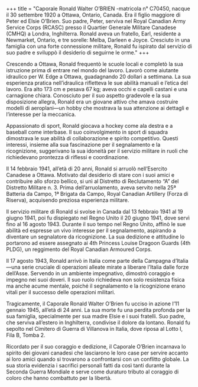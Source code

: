 +++
title = "Caporale Ronald Walter O’BRIEN  -matricola n° C70450, nacque il 30 settembre 1920 a Ottawa, Ontario, Canada. Era il figlio maggiore di Peter ed Elsie O’Brien. Suo padre, Peter, serviva nel Royal Canadian Army Service Corps (RCASC) presso il Quartier Generale Militare Canadese (CMHQ) a Londra, Inghilterra. Ronald aveva un fratello, Earl, residente a Newmarket, Ontario, e tre sorelle: Melba, Darleen e Joyce. Cresciuto in una famiglia con una forte connessione militare, Ronald fu ispirato dal servizio di suo padre e sviluppò il desiderio di seguirne le orme."
+++


Crescendo a Ottawa, Ronald frequentò le scuole locali e completò la sua istruzione prima di entrare nel mondo del lavoro. Lavorò come aiutante idraulico per W. Edge a Ottawa, guadagnando 20 dollari a settimana. La sua esperienza pratica nell’idraulica rifletteva le sue abilità manuali e l’etica del lavoro. Era alto 173 cm e pesava 67 kg; aveva occhi e capelli castani e una carnagione chiara. Conosciuto per il suo aspetto gradevole e la sua disposizione allegra, Ronald era un giovane attivo che amava costruire modelli di aeroplani—un hobby che mostrava la sua attenzione ai dettagli e l’interesse per la meccanica.

Appassionato di sport, Ronald giocava a hockey come ala destra e a baseball come interbase. Il suo coinvolgimento in sport di squadra dimostrava le sue abilità di collaborazione e spirito competitivo. Questi interessi, insieme alla sua fascinazione per il segnalamento e la ricognizione, suggerivano la sua idoneità per il servizio militare in ruoli che richiedevano prontezza di riflessi e coordinazione.

Il 14 febbraio 1941, all’età di 20 anni, Ronald si arruolò nell’Esercito Canadese a Ottawa. Motivato dal desiderio di stare con i suoi amici e contribuire allo sforzo bellico, si unì al Distretto di Reclutamento “A” del Distretto Militare n. 3. Prima dell’arruolamento, aveva servito nella 25ª Batteria da Campo, 1ª Brigata da Campo, Royal Canadian Artillery (Forza di Riserva), acquisendo preziosa esperienza militare.

Il servizio militare di Ronald si svolse in Canada dal 13 febbraio 1941 al 19 giugno 1941, poi fu dispiegato nel Regno Unito il 20 giugno 1941, dove servì fino al 16 agosto 1943. Durante il suo tempo nel Regno Unito, affinò le sue abilità ed espresse un vivo interesse per il segnalamento, aspirando a diventare un segnalatore da ricognizione. La sua dedizione e attitudine lo portarono ad essere assegnato ai 4th Princess Louise Dragoon Guards (4th PLDG), un reggimento del Royal Canadian Armoured Corps.

Il 17 agosto 1943, Ronald arrivò in Italia come parte della Campagna d’Italia—una serie cruciale di operazioni alleate mirate a liberare l’Italia dalle forze dell’Asse. Servendo in un ambiente impegnativo, dimostrò coraggio e impegno nei suoi doveri. Il suo ruolo richiedeva non solo resistenza fisica ma anche acume mentale, poiché il segnalamento e la ricognizione erano vitali per il successo delle operazioni militari.

Tragicamente, il Caporale Ronald Walter O’Brien fu ucciso in azione l’11 gennaio 1945, all’età di 24 anni. La sua morte fu una perdita profonda per la sua famiglia, specialmente per sua madre Elsie e i suoi fratelli. Suo padre, che serviva all’estero in Inghilterra, condivise il dolore da lontano. 
Ronald fu sepolto nel Cimitero di Guerra di Villanova in Italia, dove riposa al Lotto I, Fila B, Tomba 2.

Ricordato per il suo coraggio e dedizione, il Caporale O’Brien incarnava lo spirito dei giovani canadesi che lasciarono le loro case per servire accanto ai loro amici quando si trovarono a confrontarsi con un conflitto globale. 
La sua storia evidenzia i sacrifici personali fatti da così tanti durante la Seconda Guerra Mondiale e serve come duraturo tributo al coraggio di coloro che hanno combattuto per la libertà.
